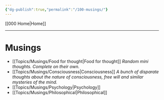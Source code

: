 ```yaml
---
{"dg-publish":true,"permalink":"/100-musings/"}
---
```



[[000 Home\|Home]]

---

# Musings
- [[Topics/Musings/Food for thought\|Food for thought]]
 *Random mini thoughts. Complete on their own.*
- [[Topics/Musings/Consciousness\|Consciousness]] 
	*A bunch of disparate thoughts about the nature of consciousness, free will and similar mysteries of the mind.*
- [[Topics/Musings/Psychology\|Psychology]]
- [[Topics/Musings/Philosophical\|Philosophical]]
 